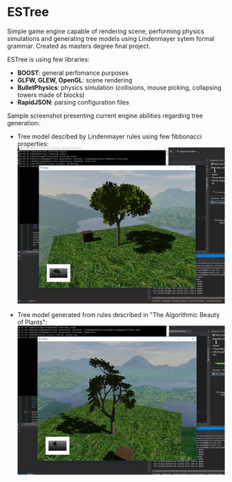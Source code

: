 # ESTree
Simple game engine capable of rendering scene, performing physics simulations and generating tree models using Lindenmayer sytem formal grammar.
Created as masters degree final project.

ESTree is using few libraries:
 * __BOOST__: general perfomance purposes
 * __GLFW, GLEW, OpenGL__: scene rendering
 * __BulletPhysics__: physics simulation (collisions, mouse picking, collapsing towers made of blocks) 
 * __RapidJSON__: parsing configuration files

Sample screenshot presenting current engine abilities regarding tree generation:

 * Tree model descibed by Lindenmayer rules using few fibbonacci properties:
  ![Sample screenshot](/images/fibbonacciTree_18_01_2018.png?raw=true "Title")
 
 * Tree model generated from rules described in "The Algorithmic Beauty of Plants":
  ![Sample screenshot](/images/sympodialTree3_18_01_2018.png?raw=true "Title")